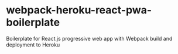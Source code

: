 # webpack-heroku-react-pwa-boilerplate
Boilerplate for React.js progressive web app with Webpack build and deployment to Heroku
